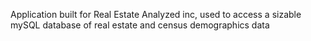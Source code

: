 Application built for Real Estate Analyzed inc, used to access a sizable mySQL database of real estate and census demographics data